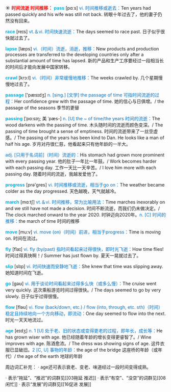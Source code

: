 ☀ <font color="red">**时间流逝 时间推移：**</font>
<font color="sky blue">**pass**</font> [pɑːs] 
<font color="#0070c0">vi. 时间推移或逝去：</font>Ten years had passed quickly and his wife was still not back. 转眼十年过去了，他的妻子仍然没有回来。

<font color="sky blue">**race**</font> [reɪs] 
<font color="#0070c0">vt.＆vi. 时间快速流逝：</font>The days seemed to race past. 日子似乎很快就过去了。
           
<font color="sky blue">**lapse**</font> [læps]
<font color="#0070c0">vi.（时间）流逝，消逝，推移：</font>New products and production processes are transferred to the developing countries only after a substantial amount of time has lapsed. 新的产品和生产工序要经过一段相当长的时间后才能向发展中国家转移。

<font color="sky blue">**crawl**</font> [krɔ:l]
<font color="#0070c0">vi.（时间）非常缓慢地推移：</font>The weeks crawled by. 几个星期慢慢地过去了。

<font color="sky blue">**passage**</font> ['pæsɪdӡ] 
<font color="#0070c0">n. [sing.] [文学] the passage of time 可指时间流逝的过程：</font>Her confidence grew with the passage of time. 她的信心与日俱增。/ the passage of the seasons 季节的更替
           
<font color="sky blue">**passing**</font> [ˈpɑ:sɪŋ; 美 ˈpæs-]
<font color="#0070c0">n. [U] the ~ of time/the years 时间的流逝：</font>The wood darkens with the passing of time. 木头随时间的流逝而颜色变深。/ The passing of time brought a sense of emptiness. 时间的流逝带来了一丝空虚感。/ The passing of the years has been kind to Dan. He looks like a man of half his age. 岁月对丹很仁慈，他看起来只有他年龄的一半大。
           
<font color="#0070c0">adj. [只用于名词前]（时间）流逝的：</font>His stomach had grown more prominent with every passing year. 他的肚子一年比一年鼓。/ Work becomes harder with each passing day. 工作一天比一天辛苦。/ I love him more with each passing day. 随着时间的流逝，我越发爱他了。

<font color="sky blue">**progress**</font> [prə'ɡres] 
<font color="#0070c0">vi. 时间推移或流逝，相当于go on：</font>The weather became colder as the day progressed. 天色越晚，天气就越冷。

<font color="sky blue">**march**</font> [mɑːtʃ] 
<font color="#0070c0">vt.＆vi. 时间推移，常为比喻用法：</font>Time marches inexorably on and we still have not made a decision. 时间不断流逝，而我们仍未做决定。/ The clock marched onward to the year 2020. 时钟迈向2020年。<font color="#0070c0">n. [C] 时间的推移：</font>the march of time 时间的推移

<font color="sky blue">**move**</font> [mu:v] 
<font color="#0070c0">vi. move (on)（时间）前进，相当于progress：</font>Time is moving on. 时间在流过。

<font color="sky blue">**fly**</font> [flaɪ] 
<font color="#0070c0">vi. fly (by/past) 指时间看起来过得很快，即时光飞逝：</font>How time flies! 时间过得真快啊！/ Summer has just flown by. 夏天一晃就过去了。

<font color="sky blue">**slip**</font> [slɪp] 
<font color="#0070c0">vi. 时间快速而安静地飞逝：</font>She knew that time was slipping away. 她知道时间在飞逝。 

<font color="sky blue">**go**</font> [ɡəʊ] 
<font color="#0070c0">vi. 用于谈论时间看起来过得多么快（或多么慢）：</font>The cruise went very quickly. 这次乘船游览时间过得很快。/ The days seemed to go by very slowly. 日子似乎过得很慢。

<font color="sky blue">**flow**</font> [fləʊ] 
<font color="#0070c0">vi. flow (back/down, etc.) / flow (into, through, etc. sth)（时间）稳定且持续地向一个方向移动，即流动：</font>One day seemed to flow into the next. 时光一天天地流过。

<font color="sky blue">**age**</font> [eɪdӡ] 
<font color="#0070c0">n. 1 [U] 处于老、旧的状态或变得更老的过程，即年长，成长等：</font>He has grown wiser with age. 他已经随着年龄的增长变得更睿智了。/ Wine improves with age. 陈酒愈浓。/ The dress was showing signs of age. 这件衣服已显破旧。<font color="#0070c0">2 [C, U] 事物的年龄：</font>the age of the bridge 这座桥的年龄（或年代）/ the age of the earth 地球的年龄

周边词汇补充：
· age还可表示衰老、变老、味道经过一段时间变得成熟。

· 表示“拖延”、“推迟”的词群见[[03拖延 推迟]]
· 表示“有空”、“没空”的词群见[[08闲忙]]
· 表示“发展”的词群见[[16促进 发展]]

